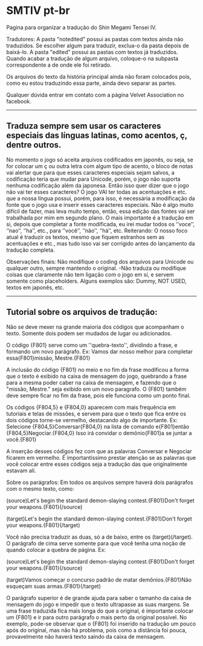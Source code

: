 # SMTIV pt-br
Pagina para organizar a tradução do Shin Megami Tensei IV.

Tradutores: A pasta "notedited" possui as pastas com textos ainda não traduzidos. Se escolher algum para traduzir, exclua-o da pasta depois de baixá-lo.
            A pasta "edited" possui as pastas com textos já traduzidos. Quando acabar a tradução de algum arquivo, coloque-o na subpasta correspondente a de onde ele foi retirado.

Os arquivos do texto da história principal ainda não foram colocados pois, como eu estou traduzindo essa parte, ainda devo separar as partes.

Qualquer dúvida entrar em contato com a página Velvet Association no facebook.

----
Traduza sempre sem usar os caracteres especiais das línguas latinas, como acentos, ç, dentre outros.
- 
No momento o jogo só aceita arquivos codificados em japonês, ou seja, se for colocar um ç ou outra letra com algum tipo de acento, o bloco de notas vai alertar que para que esses caracteres especiais sejam salvos, a codificação teria que mudar para Unicode, porém, o jogo não suporta nenhuma codificação além da japonesa.
Então isso quer dizer que o jogo não vai ter esses caracteres?
O jogo VAI ter todas as acentuações e etc. que a nossa língua possui, porém, para isso, é necessária a modificação da fonte que o jogo usa e inserir esses caracteres especiais. Não é algo muito difícil de fazer, mas leva muito tempo, então, essa edição das fontes vai ser trabalhada por mim em segundo plano. O mais importante é a tradução em si, depois que completar a fonte modificada, eu irei mudar todos os ‘’voce’’, ‘’nao’’, ‘’ha’’, etc., para ‘’você’’, ‘’não’’, ‘’há’’, etc.
Reiterando: O nosso foco atual é traduzir os textos, mesmo que fiquem estranhos sem as acentuações e etc., mas tudo isso vai ser corrigido antes do lançamento da tradução completa.

Observações finais: Não modifique o coding dos arquivos para Unicode ou qualquer outro, sempre mantendo o original.
-Não traduza ou modifique coisas que claramente não tem ligação com o jogo em si, e servem somente como placeholders. 
Alguns exemplos são: Dummy, NOT USED, textos em japonês, etc.

----

Tutorial sobre os arquivos de tradução:
-
Não se deve mexer na grande maioria dos códigos que acompanham o texto. Somente dois podem ser mudados de lugar ou adicionados.

O código {F801} serve como um ''quebra-texto'', dividindo a frase, e formando um novo parágrafo.
Ex: 
Vamos dar nosso melhor para completar essa{F801}missão, Mestre.{F801}

A inclusão do código {F801} no meio e no fim da frase modificou a forma que o texto é exibido na caixa de mensagem do jogo, quebrando a frase para a mesma poder caber na caixa de mensagem, e fazendo que o "missão, Mestre." seja exibido em um novo paragrafo.
O {F801} também deve sempre ficar no fim da frase, pois ele funciona como um ponto final.

Os códigos {F804,5} e {F804,0} aparecem com mais frequência em tutoriais e telas de missões, e servem para que o texto que fica entre os dois códigos torne-se vermelho, destacando algo de importante.
Ex: 
Selecione {F804,5}Conversar{F804,0} na lista de comando e{F801}então {F804,5}Negociar.{F804,0} Isso irá convidar o demônio{F801}a se juntar a você.{F801}

A inserção desses códigos fez com que as palavras Conversar e Negociar ficarem em vermelho. É importantíssimo prestar atenção se as palavras que você colocar entre esses códigos seja a tradução das que originalmente estavam ali.

Sobre os parágrafos:
Em todos os arquivos sempre haverá dois parágrafos com o mesmo texto, como:

(source)Let's begin the standard demon-slaying contest.{F801}Don't forget your weapons.{F801}(/source)

(target)Let's begin the standard demon-slaying contest.{F801}Don't forget your weapons.{F801}(/target)

Você não precisa traduzir as duas, só a de baixo, entre os (target)(/target). O parágrafo de cima serve somente para que você tenha uma noção de quando colocar a quebra de página.
Ex: 

(source)Let's begin the standard demon-slaying contest.{F801}Don't forget your weapons.{F801}(/source)

(target)Vamos começar o concurso padrão de matar demônios.{F801}Não esqueçam suas armas.{F801}(/target)

O parágrafo superior é de grande ajuda para saber o tamanho da caixa de mensagem do jogo e impedir que o texto ultrapasse as suas margens. Se uma frase traduzida fica mais longa do que a original, é importante colocar um {F801} e ir para outro parágrafo o mais perto da original possível. No exemplo, pode-se observar que o {F801} foi inserido na tradução um pouco após do original, mas não há problema, pois como a distância foi pouca, provavelmente não haverá texto saindo da caixa de mensagem.
